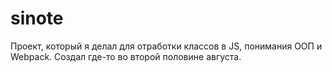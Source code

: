 # sinote
Проект, который я делал для отработки классов в JS, понимания ООП и Webpack. Создал где-то во второй половине августа.
